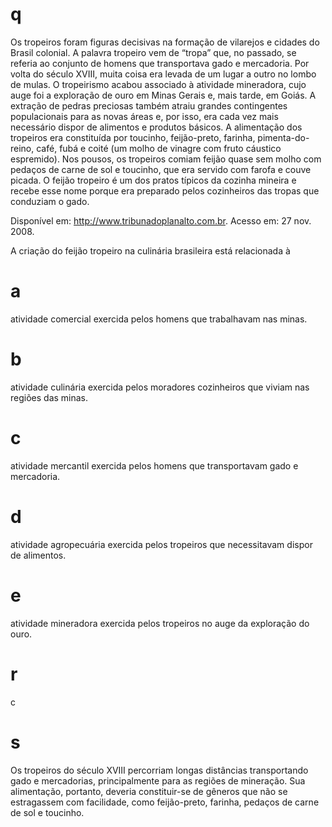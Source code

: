 # q
Os tropeiros foram figuras decisivas na formação de vilarejos e cidades do Brasil colonial. A palavra tropeiro vem de “tropa” que, no passado, se referia ao conjunto de homens que transportava gado e mercadoria. Por volta do século XVIII, muita coisa era levada de um lugar a outro no lombo de mulas. O tropeirismo acabou associado à atividade mineradora, cujo auge foi a exploração de ouro em Minas Gerais e, mais tarde, em Goiás. A extração de pedras preciosas também atraiu grandes contingentes populacionais para as novas áreas e, por isso, era cada vez mais necessário dispor de alimentos e produtos básicos. A alimentação dos tropeiros era constituída por toucinho, feijão-preto, farinha, pimenta-do-reino, café, fubá e coité (um molho de vinagre com fruto cáustico espremido). Nos pousos, os tropeiros comiam feijão quase sem molho com pedaços de carne de sol e toucinho, que era servido com farofa e couve picada. O feijão tropeiro é um dos pratos típicos da cozinha mineira e recebe esse nome porque era preparado pelos cozinheiros das tropas que conduziam o gado.

Disponível em: http://www.tribunadoplanalto.com.br. Acesso em: 27 nov. 2008.

A criação do feijão tropeiro na culinária brasileira está relacionada à

# a
atividade comercial exercida pelos homens que trabalhavam nas minas.

# b
atividade culinária exercida pelos moradores cozinheiros que viviam nas regiões das minas.

# c
atividade mercantil exercida pelos homens que transportavam gado e mercadoria.

# d
atividade agropecuária exercida pelos tropeiros que necessitavam dispor de alimentos.

# e
atividade mineradora exercida pelos tropeiros no auge da exploração do ouro.

# r
c

# s
Os tropeiros do século XVIII percorriam longas distâncias transportando gado e mercadorias, principalmente para as regiões de mineração. Sua alimentação, portanto, deveria constituir-se de gêneros que não se estragassem com facilidade, como feijão-preto, farinha, pedaços de carne de sol e toucinho.
